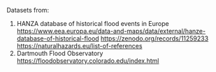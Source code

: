 Datasets from:

1) HANZA database of historical flood events in Europe
https://www.eea.europa.eu/data-and-maps/data/external/hanze-database-of-historical-flood
https://zenodo.org/records/11259233
https://naturalhazards.eu/list-of-references
2) Dartmouth Flood Observatory
https://floodobservatory.colorado.edu/index.html